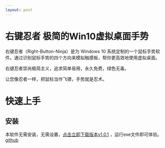 ```yaml
--- 
layout: post
---
```



# 右键忍者 极简的Win10虚拟桌面手势

右键忍者（Right-Button-Ninja）是为 Windows 10 系统定制的一个鼠标手势软件。通过识别鼠标手势的四个方向来模拟触摸板，帮你更高效地使用虚拟桌面。

右键忍者崇尚极简主义，追求简单易用，永久免费，绿色无毒。

让您像忍者一样，把鼠标当作飞镖，手势就是忍术。

# 快速上手

## 安装

本软件无需安装，无需设置，[点击立即下载版本v1.0.1](https://github.com/hansenwangvip/right-button-ninja/releases/download/v1.0.1/RBN.right-button-ninja@1.0.1.zip)
，运行exe文件即可体验。[github](https://github.com/hansenwangvip/right-button-ninja)
